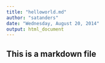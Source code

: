 ```yaml
---
title: "helloworld.md"
author: "satanders"
date: "Wednesday, August 20, 2014"
output: html_document
---
```


## This is a markdown file
